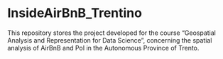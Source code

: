 # InsideAirBnB_Trentino
This repository stores the project developed for the course “Geospatial Analysis and Representation for Data Science”, concerning the spatial analysis of AirBnB and PoI in the Autonomous Province of Trento.
